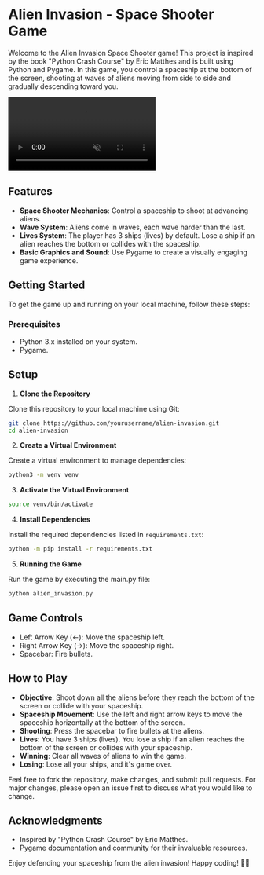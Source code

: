 # Alien Invasion - Space Shooter Game

Welcome to the Alien Invasion Space Shooter game! This project is inspired by
the book "Python Crash Course" by Eric Matthes and is built using Python and
Pygame. In this game, you control a spaceship at the bottom of the screen,
shooting at waves of aliens moving from side to side and gradually descending
toward you.

<video controls autoplay loop muted>
  <source src="./docs/demo.mp4" type="video/mp4">
</video>

## Features

- **Space Shooter Mechanics**: Control a spaceship to shoot at advancing
  aliens.
- **Wave System**: Aliens come in waves, each wave harder than the last.
- **Lives System**: The player has 3 ships (lives) by default. Lose a ship if
  an alien reaches the bottom or collides with the spaceship.  
- **Basic Graphics and Sound**: Use Pygame to create a visually engaging game
  experience.

## Getting Started

To get the game up and running on your local machine, follow these steps:

### Prerequisites

- Python 3.x installed on your system.
- Pygame.

## Setup

1. **Clone the Repository**

Clone this repository to your local machine using Git:

```sh
git clone https://github.com/yourusername/alien-invasion.git
cd alien-invasion
```

2. **Create a Virtual Environment**

Create a virtual environment to manage dependencies:

```sh
python3 -m venv venv
```

3. **Activate the Virtual Environment**

```sh
source venv/bin/activate
```

4. **Install Dependencies**

Install the required dependencies listed in `requirements.txt`:

```sh
python -m pip install -r requirements.txt
```

5. **Running the Game**

Run the game by executing the main.py file:

```sh
python alien_invasion.py
```

## Game Controls

- Left Arrow Key (←): Move the spaceship left.
- Right Arrow Key (→): Move the spaceship right.
- Spacebar: Fire bullets.

## How to Play

- **Objective**: Shoot down all the aliens before they reach the bottom of the
  screen or collide with your spaceship.
- **Spaceship Movement**: Use the left and right arrow keys to move the
  spaceship horizontally at the bottom of the screen.
- **Shooting**: Press the spacebar to fire bullets at the aliens.
- **Lives**: You have 3 ships (lives). You lose a ship if an alien reaches the
  bottom of the screen or collides with your spaceship.
- **Winning**: Clear all waves of aliens to win the game.
- **Losing**: Lose all your ships, and it's game over.

Feel free to fork the repository, make changes, and submit pull requests. For major changes, please open an issue first to discuss what you would like to change.

## Acknowledgments

- Inspired by "Python Crash Course" by Eric Matthes.
- Pygame documentation and community for their invaluable resources.

Enjoy defending your spaceship from the alien invasion! Happy coding! 🚀👾
